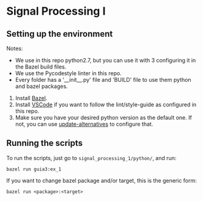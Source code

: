 # Signal Processing I

## Setting up the environment

Notes:
* We use in this repo python2.7, but you can use it with 3 configuring it in the Bazel build files.
* We use the Pycodestyle linter in this repo.
* Every folder has a '\_\_init\_\_.py' file and 'BUILD' file to use them python and bazel packages.

1. Install [Bazel](https://docs.bazel.build/versions/master/install.html).
2. Install [VSCode](https://code.visualstudio.com/download) if you want to follow the lint/style-guide as configured in this repo. 
3. Make sure you have your desired python version as the default one. If not, you can use [update-alternatives](https://linuxconfig.org/how-to-change-from-default-to-alternative-python-version-on-debian-linux) to configure that.

## Running the scripts

To run the scripts, just go to ```signal_processing_1/python/```, and run:

```
bazel run guia3:ex_1
```

If you want to change bazel package and/or target, this is the generic form:

```
bazel run <package>:<target>
```
